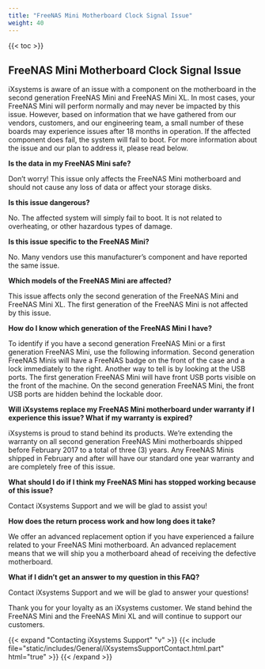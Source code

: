 ```yaml
---
title: "FreeNAS Mini Motherboard Clock Signal Issue"
weight: 40
---
```


{{< toc >}}

## FreeNAS Mini Motherboard Clock Signal Issue

iXsystems is aware of an issue with a component on the motherboard in the second generation FreeNAS Mini and FreeNAS Mini XL. In most cases, your FreeNAS Mini will perform normally and may never be impacted by this issue. However, based on information that we have gathered from our vendors, customers, and our engineering team, a small number of these boards may experience issues after 18 months in operation. If the affected component does fail, the system will fail to boot. For more information about the issue and our plan to address it, please read below.

**Is the data in my FreeNAS Mini safe?**

Don’t worry! This issue only affects the FreeNAS Mini motherboard and should not cause any loss of data or affect your storage disks.

**Is this issue dangerous?**

No. The affected system will simply fail to boot. It is not related to overheating, or other hazardous types of damage.

**Is this issue specific to the FreeNAS Mini?**

No. Many vendors use this manufacturer’s component and have reported the same issue.

**Which models of the FreeNAS Mini are affected?**

This issue affects only the second generation of the FreeNAS Mini and FreeNAS Mini XL. The first generation of the FreeNAS Mini is not affected by this issue.

**How do I know which generation of the FreeNAS Mini I have?**

To identify if you have a second generation FreeNAS Mini or a first generation FreeNAS Mini,  use the following information. Second generation FreeNAS Minis will have a FreeNAS badge on the front of the case and a lock immediately to the right. Another way to tell is by looking at the USB ports. The first generation FreeNAS Mini will have front USB ports visible on the front of the machine. On the second generation FreeNAS Mini, the front USB ports are hidden behind the lockable door.

**Will iXsystems replace my FreeNAS Mini motherboard under warranty if I experience this issue? What if my warranty is expired?**

iXsystems is proud to stand behind its products. We’re extending the warranty on all second generation FreeNAS Mini motherboards shipped before February 2017 to a total of three (3) years. Any FreeNAS Minis shipped in February and after will have our standard one year warranty and are completely free of this issue.

**What should I do if I think my FreeNAS Mini has stopped working because of this issue?**

Contact iXsystems Support and we will be glad to assist you!

**How does the return process work and how long does it take?**

We offer an advanced replacement option if you have experienced a failure related to your FreeNAS Mini motherboard. An advanced replacement means that we will ship you a motherboard ahead of receiving the defective motherboard.

**What if I didn’t get an answer to my question in this FAQ?**

Contact iXsystems Support and we will be glad to answer your questions!

Thank you for your loyalty as an iXsystems customer. We stand behind the FreeNAS Mini and the FreeNAS Mini XL and will continue to support our customers.

{{< expand "Contacting iXsystems Support" "v" >}}
{{< include file="static/includes/General/iXsystemsSupportContact.html.part" html="true" >}}
{{< /expand >}}